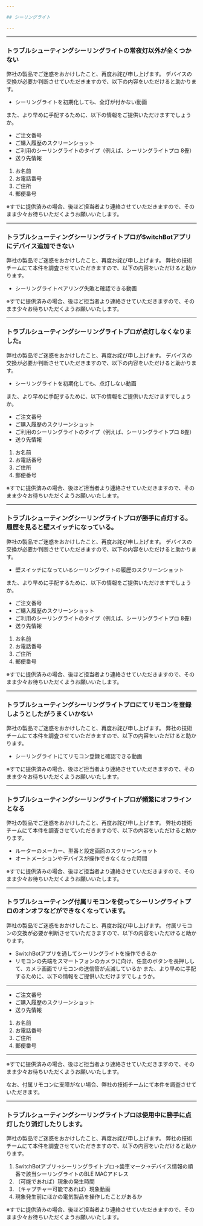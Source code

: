 ```yaml
---

## シーリングライト

---
```


---
### トラブルシューティングシーリングライトの常夜灯以外が全くつかない

弊社の製品でご迷惑をおかけしたこと、再度お詫び申し上げます。
デバイスの交換が必要か判断させていただきますので、以下の内容をいただけると助かります。
- シーリングライトを初期化しても、全灯が付かない動画

また、より早めに手配するために、以下の情報をご提供いただけますでしょうか。
- ご注文番号
- ご購入履歴のスクリーンショット
- ご利用のシーリングライトのタイプ（例えば、シーリングライトプロ 8畳）
- 送り先情報
1. お名前
2. お電話番号
3. ご住所
4. 郵便番号

※すでに提供済みの場合、後ほど担当者より連絡させていただきますので、そのまま少々お待ちいただくようお願いいたします。



---
### トラブルシューティングシーリングライトプロがSwitchBotアプリにデバイス追加できない

弊社の製品でご迷惑をおかけしたこと、再度お詫び申し上げます。
弊社の技術チームにて本件を調査させていただきますので、以下の内容をいただけると助かります。
- シーリングライトペアリング失敗と確認できる動画

※すでに提供済みの場合、後ほど担当者より連絡させていただきますので、そのまま少々お待ちいただくようお願いいたします。



---
### トラブルシューティングシーリングライトプロが点灯しなくなりました。

弊社の製品でご迷惑をおかけしたこと、再度お詫び申し上げます。
デバイスの交換が必要か判断させていただきますので、以下の内容をいただけると助かります。
- シーリングライトを初期化しても、点灯しない動画

また、より早めに手配するために、以下の情報をご提供いただけますでしょうか。
- ご注文番号
- ご購入履歴のスクリーンショット
- ご利用のシーリングライトのタイプ（例えば、シーリングライトプロ 8畳）
- 送り先情報
1. お名前
2. お電話番号
3. ご住所
4. 郵便番号

※すでに提供済みの場合、後ほど担当者より連絡させていただきますので、そのまま少々お待ちいただくようお願いいたします。



---
### トラブルシューティングシーリングライトプロが勝手に点灯する。履歴を見ると壁スイッチになっている。

弊社の製品でご迷惑をおかけしたこと、再度お詫び申し上げます。
デバイスの交換が必要か判断させていただきますので、以下の内容をいただけると助かります。
- 壁スイッチになっているシーリングライトの履歴のスクリーンショット

また、より早めに手配するために、以下の情報をご提供いただけますでしょうか。
- ご注文番号
- ご購入履歴のスクリーンショット
- ご利用のシーリングライトのタイプ（例えば、シーリングライトプロ 8畳）
- 送り先情報
1. お名前
2. お電話番号
3. ご住所
4. 郵便番号

※すでに提供済みの場合、後ほど担当者より連絡させていただきますので、そのまま少々お待ちいただくようお願いいたします。



---
### トラブルシューティングシーリングライトプロにてリモコンを登録しようとしたがうまくいかない

弊社の製品でご迷惑をおかけしたこと、再度お詫び申し上げます。
弊社の技術チームにて本件を調査させていただきますので、以下の内容をいただけると助かります。
- シーリングライトにてリモコン登録と確認できる動画

※すでに提供済みの場合、後ほど担当者より連絡させていただきますので、そのまま少々お待ちいただくようお願いいたします。



---
### トラブルシューティングシーリングライトプロが頻繁にオフラインとなる

弊社の製品でご迷惑をおかけしたこと、再度お詫び申し上げます。
弊社の技術チームにて本件を調査させていただきますので、以下の内容をいただけると助かります。
- ルーターのメーカー、型番と設定画面のスクリーンショット
- オートメーションやデバイスが操作できなくなった時間

※すでに提供済みの場合、後ほど担当者より連絡させていただきますので、そのまま少々お待ちいただくようお願いいたします。



---
### トラブルシューティング付属リモコンを使ってシーリングライトプロのオンオフなどができなくなっています。

弊社の製品でご迷惑をおかけしたこと、再度お詫び申し上げます。
付属リモコンの交換が必要か判断させていただきますので、以下の内容をいただけると助かります。
- SwitchBotアプリを通してシーリングライトを操作できるか
- リモコンの先端をスマートフォンのカメラに向け、任意のボタンを長押しして、カメラ画面でリモコンの送信管が点滅しているか
また、より早めに手配するために、以下の情報をご提供いただけますでしょうか。

---
- ご注文番号
- ご購入履歴のスクリーンショット
- 送り先情報
1. お名前
2. お電話番号
3. ご住所
4. 郵便番号

---
※すでに提供済みの場合、後ほど担当者より連絡させていただきますので、そのまま少々お待ちいただくようお願いいたします。

なお、付属リモコンに支障がない場合、弊社の技術チームにて本件を調査させていただきます。



---
### トラブルシューティングシーリングライトプロは使用中に勝手に点灯したり消灯したりします。

弊社の製品でご迷惑をおかけしたこと、再度お詫び申し上げます。
弊社の技術チームにて本件を調査させていただきますので、以下の内容をいただけると助かります。
1. SwitchBotアプリ→シーリングライトプロ→歯車マーク→デバイス情報の順番で該当シーリングライトのBLE MACアドレス
2. （可能であれば）現象の発生時間
3. （キャプチャー可能であれば）現象動画
4. 現象発生前にほかの電気製品を操作したことがあるか


※すでに提供済みの場合、後ほど担当者より連絡させていただきますので、そのまま少々お待ちいただくようお願いいたします。




